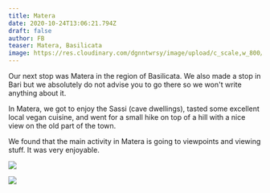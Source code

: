 ```yaml
---
title: Matera
date: 2020-10-24T13:06:21.794Z
draft: false
author: FB
teaser: Matera, Basilicata
image: https://res.cloudinary.com/dgnntwrsy/image/upload/c_scale,w_800/v1603544879/IMG_20201017_182654_z8hibd.jpg
---
```

Our next stop was Matera in the region of Basilicata. We also made a stop in Bari but we absolutely do not advise you to go there so we won't write anything about it.

In Matera, we got to enjoy the Sassi (cave dwellings), tasted some excellent local vegan cuisine, and went for a small hike on top of a hill with a nice view on the old part of the town.

We found that the main activity in Matera is going to viewpoints and viewing stuff. It was very enjoyable.

![](https://res.cloudinary.com/dgnntwrsy/image/upload/c_scale,w_800/v1603544879/IMG_20201017_182654_z8hibd.jpg)

![](https://res.cloudinary.com/dgnntwrsy/image/upload/c_scale,w_800/v1603545137/IMG_20201017_105405_bgv8o5.jpg)